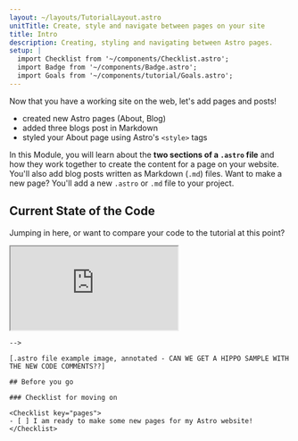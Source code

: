 ```yaml
---
layout: ~/layouts/TutorialLayout.astro
unitTitle: Create, style and navigate between pages on your site
title: Intro
description: Creating, styling and navigating between Astro pages.
setup: |
  import Checklist from '~/components/Checklist.astro';
  import Badge from '~/components/Badge.astro';
  import Goals from '~/components/tutorial/Goals.astro';
---
```


Now that you have a working site on the web, let's add pages and posts!

<Goals>

  - created new Astro pages (About, Blog)
  - added three blogs post in Markdown
  - styled your About page using Astro's `<style>` tags
</Goals>

 In this Module, you will learn about the **two sections of a `.astro` file** and how they work together to create the content for a page on your website. You'll also add blog posts written as Markdown (`.md`) files. Want to make a new page? You'll add a new `.astro` or `.md` file to your project.

## Current State of the Code

Jumping in here, or want to compare your code to the tutorial at this point?

 <iframe src="https://stackblitz.com/edit/github-ateemj?embed=1&file=src/pages/index.astro&theme=dark"></iframe>

<!-- ### Anatomy of an Astro file
```astro title="src/pages/a-typical-astro-file.astro"
--- 
// Astro Script (frontmatter) 
// Written in JavaScript/TypeScript
// used for imports, variables, functions…
---
<!-- Astro Template (body) -->  
<!-- Written in Astro (HTML with additional JSX-like features) -->
<!-- contains HTML elements, components, JX/JSX espressions -->
```
-->

[.astro file example image, annotated - CAN WE GET A HIPPO SAMPLE WITH THE NEW CODE COMMENTS??]

## Before you go

### Checklist for moving on

<Checklist key="pages">
- [ ] I am ready to make some new pages for my Astro website!
</Checklist>
